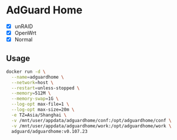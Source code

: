 # AdGuard Home

- [x] unRAID
- [x] OpenWrt
- [x] Normal

## Usage

```sh
docker run -d \
  --name=adguardhome \
  --network=host \
  --restart=unless-stopped \
  --memory=512M \
  --memory-swap=1G \
  --log-opt max-file=1 \
  --log-opt max-size=20m \
  -e TZ=Asia/Shanghai \
  -v /mnt/user/appdata/adguardhome/conf:/opt/adguardhome/conf \
  -v /mnt/user/appdata/adguardhome/work:/opt/adguardhome/work \
  adguard/adguardhome:v0.107.23
```
